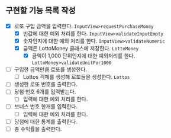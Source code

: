 ## 구현할 기능 목록 작성 

- [x] 로또 구입 금액을 입력한다. `InputView>requestPurchaseMoney`
  - [x] 빈값에 대한 예외 처리를 한다. `InputView>validateInputEmpty`
  - [x] 숫자인지에 대한 예외 처리를 한다. `InputView>validateNumeric`
  - [x] 금액은 LottoMoney 클래스에 저장한다. `LottoMoney`
    - [x] 금액이 1,000 단위인지에 대한 예외처리를 한다. `LottoMoney>validateUnitFor1000`
- [ ] 구입한 금액만큼 로또를 생성한다.
  - [ ] Lottos 객체를 생성해 로또들을 생성한다. `Lottos`
- [ ] 생성한 로또 번호를 출력한다.
- [ ] 당첨 번호 6개를 입력받는다.
  - [ ] 입력에 대한 예외 처리를 한다.
- [ ] 보너스 번호 한개를 입력한다.
  - [ ] 입력에 대한 예외 처리를 한다.
- [ ] 당첨에 대한 통계를 출력한다.
- [ ] 총 수익률을 출력한다. 
